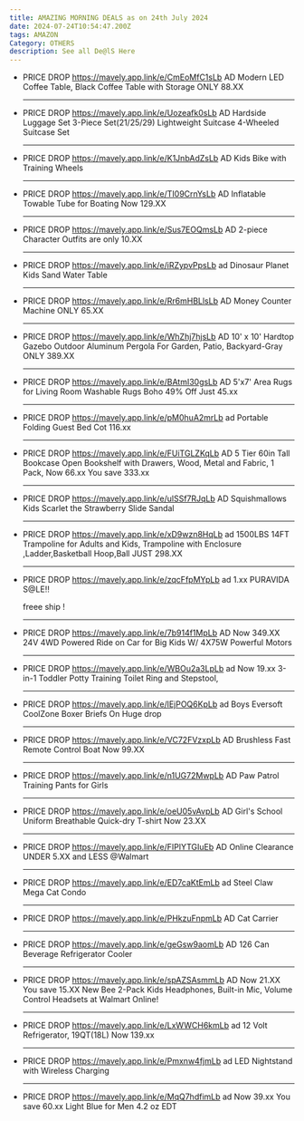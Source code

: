 ```yaml
---
title: AMAZING MORNING DEALS as on 24th July 2024
date: 2024-07-24T10:54:47.200Z
tags: AMAZON
Category: OTHERS
description: See all De@lS Here
---
```

* PRICE DROP
  https://mavely.app.link/e/CmEoMfC1sLb   AD
  Modern LED Coffee Table, Black Coffee Table with Storage  ONLY 88.XX

  - - -
* PRICE DROP
  https://mavely.app.link/e/Uozeafk0sLb     AD
  Hardside Luggage Set 3-Piece Set(21/25/29) Lightweight Suitcase 4-Wheeled Suitcase Set

  - - -
* PRICE DROP
  https://mavely.app.link/e/K1JnbAdZsLb    AD
  Kids Bike with Training Wheels

  - - -
* PRICE DROP
  https://mavely.app.link/e/TI09CrnYsLb   AD
  Inflatable Towable Tube for Boating Now 129.XX

  - - -
* PRICE DROP
  https://mavely.app.link/e/Sus7EOQmsLb     AD
  2-piece Character Outfits are only 10.XX

  - - -
* PRICE DROP
  https://mavely.app.link/e/iRZypvPpsLb      ad
  Dinosaur Planet Kids Sand Water Table 

  - - -
* PRICE DROP
  https://mavely.app.link/e/Rr6mHBLlsLb       AD
  Money Counter Machine ONLY 65.XX

  - - -
* PRICE DROP
  https://mavely.app.link/e/WhZhj7hjsLb       AD
  10' x 10' Hardtop Gazebo Outdoor Aluminum Pergola For Garden, Patio, Backyard-Gray
  ONLY 389.XX

  - - -
* PRICE DROP
  https://mavely.app.link/e/BAtmI30gsLb    AD
  5'x7' Area Rugs for Living Room Washable Rugs Boho
  49% Off
  Just 45.xx

  - - -
* PRICE DROP
  https://mavely.app.link/e/pM0huA2mrLb    ad
  Portable Folding Guest Bed Cot
  116.xx

  - - -
* PRICE DROP
  https://mavely.app.link/e/FUiTGLZKqLb  AD
  5 Tier 60in Tall Bookcase Open Bookshelf with Drawers, Wood, Metal and Fabric, 1 Pack, Now 66.xx
  You save 333.xx

  - - -
* PRICE DROP
  https://mavely.app.link/e/ulSSf7RJqLb    AD
  Squishmallows Kids Scarlet the Strawberry Slide Sandal

  - - -
* PRICE DROP
  https://mavely.app.link/e/xD9wzn8HqLb    ad
  1500LBS 14FT Trampoline for Adults and Kids, Trampoline with Enclosure ,Ladder,Basketball Hoop,Ball JUST 298.XX

  - - -
* PRICE DROP
  https://mavely.app.link/e/zqcFfpMYpLb   ad
  1.xx  PURAVIDA S@LE‼

  freee ship !

  - - -
* PRICE DROP
  https://mavely.app.link/e/7b914f1MpLb    AD
  Now 349.XX
  24V 4WD Powered Ride on Car for Big Kids W/ 4X75W Powerful Motors

  - - -
* PRICE DROP
  https://mavely.app.link/e/WBOu2a3LpLb   ad
  Now 19.xx
  3-in-1 Toddler Potty Training Toilet Ring and Stepstool,

  - - -
* PRICE DROP
  https://mavely.app.link/e/lEjPOQ6KpLb   ad
  Boys Eversoft CoolZone Boxer Briefs On Huge drop

  - - -
* PRICE DROP
  https://mavely.app.link/e/VC72FVzxpLb   AD
  Brushless Fast Remote Control Boat
  Now 99.XX

  - - -
* PRICE DROP
  https://mavely.app.link/e/n1UG72MwpLb  AD
  Paw Patrol Training Pants for Girls

  - - -
* PRICE DROP
  https://mavely.app.link/e/oeU05vAvpLb    AD
  Girl's School Uniform Breathable Quick-dry T-shirt 
  Now 23.XX

  - - -
* PRICE DROP
  https://mavely.app.link/e/FIPlYTGIuEb    AD
  Online Clearance UNDER 5.XX and LESS @Walmart 

  - - -
* PRICE DROP
  https://mavely.app.link/e/ED7caKtEmLb  ad
  Steel Claw Mega Cat Condo

  - - -
* PRICE DROP
  https://mavely.app.link/e/PHkzuFnpmLb    AD
  Cat Carrier

  - - -
* PRICE DROP
  https://mavely.app.link/e/geGsw9aomLb   AD
  126 Can Beverage Refrigerator Cooler

  - - -
* PRICE DROP
  https://mavely.app.link/e/spAZSAsmmLb    AD
  Now 21.XX
  You save 15.XX
  New Bee 2-Pack Kids Headphones, Built-in Mic, Volume Control Headsets at Walmart Online!

  - - -
* PRICE DROP
  https://mavely.app.link/e/LxWWCH6kmLb   ad
  12 Volt Refrigerator, 19QT(18L) 
  Now 139.xx

  - - -
* PRICE DROP
  https://mavely.app.link/e/Pmxnw4fjmLb   ad
  LED Nightstand with Wireless Charging 

  - - -
* PRICE DROP
  https://mavely.app.link/e/MqQ7hdfimLb    ad
  Now 39.xx
  You save 60.xx
  Light Blue for Men 4.2 oz EDT